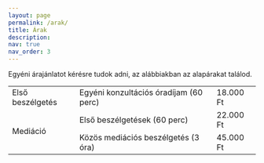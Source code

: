 ```yaml
---
layout: page
permalink: /arak/
title: Árak
description: 
nav: true
nav_order: 3
---
```


Egyéni árajánlatot kérésre tudok adni, az alábbiakban az alapárakat találod.
<br>
<table class="table table-bordered table-striped table-hover">
  <tbody>
    <tr>
      <td>Első beszélgetés</td>
      <td>Egyéni konzultációs óradíjam (60 perc)</td>
      <td>18.000 Ft</td>
    </tr>
    <tr>
      <td rowspan="2">Mediáció</td>
      <td>Első beszélgetések (60 perc)</td>
      <td>22.000 Ft</td>
    </tr>
    <tr>
      <td>Közös mediációs beszélgetés (3 óra)</td>
      <td>45.000 Ft</td>
    </tr>
  </tbody>
</table>
